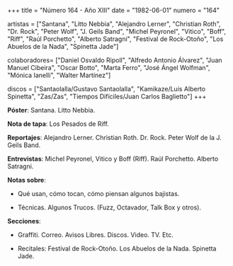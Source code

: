 +++
title = "Número 164 - Año XIII"
date = "1982-06-01"
numero = "164"

artistas = ["Santana", "Litto Nebbia", "Alejandro Lerner", "Christian Roth", "Dr. Rock", "Peter Wolf", "J. Geils Band", "Michel Peyronel", "Vitico", "Boff", "Riff", "Raúl Porchetto", "Alberto Satragni", "Festival de Rock-Otoño", "Los Abuelos de la Nada", "Spinetta Jade"]

colaboradores= ["Daniel Osvaldo Ripoll", "Alfredo Antonio Álvarez", "Juan Manuel Cibeira", "Oscar Botto", "Marta Ferro", "José Ángel Wolfman", "Mónica Ianelli", "Walter Martínez"]

discos = ["Santaolalla/Gustavo Santaolalla", "Kamikaze/Luis Alberto Spinetta", "Zas/Zas", "Tiempos Difíciles/Juan Carlos Baglietto"]
+++

**Póster**: Santana. Litto Nebbia.

**Nota de tapa**: Los Pesados de Riff.

**Reportajes**: Alejandro Lerner. Christian Roth. Dr. Rock. Peter Wolf de la J. Geils Band.

**Entrevistas**: Michel Peyronel, Vitico y Boff (Riff). Raúl Porchetto. Alberto Satragni.

**Notas sobre**:

- Qué usan, cómo tocan, cómo piensan algunos bajistas.

- Técnicas. Algunos Trucos. (Fuzz, Octavador, Talk Box y otros).

**Secciones**:

- Graffiti. Correo. Avisos Libres. Discos. Video. TV. Etc.

- Recitales: Festival de Rock-Otoño. Los Abuelos de la Nada. Spinetta Jade.